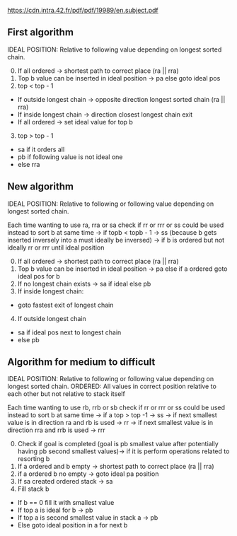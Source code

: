 https://cdn.intra.42.fr/pdf/pdf/19989/en.subject.pdf

## First algorithm

IDEAL POSITION: Relative to following value depending on longest sorted chain.

0. If all ordered -> shortest path to correct place (ra || rra)
1. Top b value can be inserted in ideal position -> pa else goto ideal pos
2. top < top - 1 
- If outside longest chain -> opposite direction longest sorted chain (ra || rra)
- If inside longest chain -> direction closest longest chain exit
- If all ordered -> set ideal value for top b
3. top > top - 1
- sa if it orders all
- pb if following value is not ideal one
- else rra

## New algorithm
IDEAL POSITION: Relative to following or following value depending on longest sorted chain.

Each time wanting to use ra, rra or sa check if rr or rrr or ss could be used instead to sort b at same time
-> if topb < topb - 1 -> ss (because b gets inserted inversely into a must ideally be inversed)
-> if b is ordered but not ideally rr or rrr until ideal position

0. If all ordered -> shortest path to correct place (ra || rra)
1. Top b value can be inserted in ideal position -> pa else if a ordered goto ideal pos for b
2. If no longest chain exists -> sa if ideal else pb
3. If inside longest chain:
* goto fastest exit of longest chain
4. If outside longest chain 
* sa if ideal pos next to longest chain
* else pb

## Algorithm for medium to difficult
IDEAL POSITION: Relative to following or following value depending on longest sorted chain.
ORDERED: All values in correct position relative to each other but not relative to stack itself

Each time wanting to use rb, rrb or sb check if rr or rrr or ss could be used instead to sort b at same time
-> if a top > top -1 -> ss
-> if next smallest value is in direction ra and rb is used -> rr
-> if next smallest value is in direction rra and rrb is used -> rrr

0. Check if goal is completed (goal is pb smallest value after potentially having pb second smallest values)-> if it is perform operations related to resorting b
1. If a ordered and b empty -> shortest path to correct place (ra || rra)
2. if a ordered b no empty -> goto ideal pa position
3. If sa created ordered stack -> sa
4. Fill stack b
* If b == 0 fill it with smallest value
* If top a is ideal for b -> pb
* If top a is second smallest value in stack a -> pb
* Else goto ideal position in a for next b
